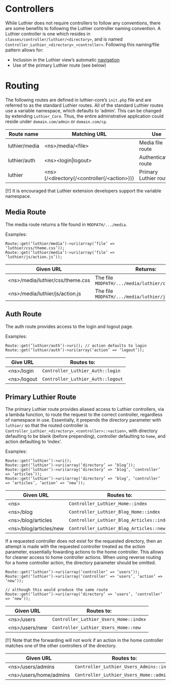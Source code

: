 ﻿# Controllers

While Luthier does not require controllers to follow any conventions, there
are some benefits to following the Luthier controller naming convention. A
Luthier controller is one which resides in `classes/controller/luthier/<directory>`,
and is named `Controller_Luthier_<directory>_<controller>`. Following this
naming/file pattern allows for:

 - Inclusion in the Luthier view’s automatic [navigation](navigation)
 - Use of the primary Luthier route (see below)

# Routing

The following routes are defined in luthier-core’s `init.php` file and are
referred to as the standard Luthier routes. All of the standard Luthier routes
use a variable namespace, which defaults to ‘admin’. This can be changed
by extending `Luthier_Core`. Thus, the entire adminstrative application could
reside under `domain.com/admin` or `domain.com/cp`.

Route name    | Matching URL                                                 | Use
------------- | ------------------------------------------------------------ | --------------------
luthier/media | &lt;ns&gt;/media/&lt;file&gt;                                | Media file route
luthier/auth  | &lt;ns&gt;&lt;login\|logout&gt;                              | Authentication route
luthier       | &lt;ns&gt;(/&lt;directory(/&lt;controller(/&lt;action&gt;))) | Primary Luthier route

[!!] It is encouraged that Luthier extension developers support the variable namespace.

## Media Route

The media route returns a file found in `MODPATH/.../media`.

Examples:

    Route::get(‘luthier/media’)->uri(array(‘file’ => ‘luthier/css/theme.css’));
    Route::get(‘luthier/media’)->uri(array(‘file’ => ‘luthier/js/action.js’));

Given URL                              | Returns:
-------------------------------------- | --------------------------------------------------
&lt;ns&gt;/media/luthier/css/theme.css | The file `MODPATH/.../media/luthier/css/theme.css`
&lt;ns&gt;/media/luthier/js/action.js  | The file `MODPATH/.../media/luthier/js/action.js`

## Auth Route

The auth route provides access to the login and logout page.

Examples:

    Route::get(‘luthier/auth’)->uri(); // action defaults to login
    Route::get(‘luthier/auth’)->uri(array(‘action’ => ‘logout’));

Give URL                     | Routes to:
---------------------------- | ------------------------------------
&lt;ns&gt;/login             | `Controller_Luthier_Auth::login`
&lt;ns&gt;/logout            | `Controller_Luthier_Auth::logout`

## Primary Luthier Route

The primary Luthier route provides aliased access to Luthier controllers, via a
lambda function, to route the request to the correct controller, regardless
of namespace in use. Essentially, it prepends the directory parameter with
`luthier/` so that the routed controller is `Controller_Luthier_<directory>_<controller>::<action>`,
with directory defaulting to be blank (before prepending), controller defaulting to `home`,
and action defaulting to ‘index’.

Examples:

    Route::get(‘luthier’)->uri();
    Route::get(‘luthier’)->uri(array(‘directory’ => ‘blog’));
    Route::get(‘luthier’)->uri(array(‘directory’ => ‘blog’, ‘controller’ => ‘articles’));
    Route::get(‘luthier’)->uri(array(‘directory’ => ‘blog’, ‘controller’ => ‘articles’, ‘action’ => ‘new’));

Given URL                    | Routes to:
---------------------------- | ------------------------------------
&lt;ns&gt;                   | `Controller_Luthier_Home::index`
&lt;ns&gt;/blog              | `Controller_Luthier_Blog_Home::index`
&lt;ns&gt;/blog/articles     | `Controller_Luthier_Blog_Articles::index`
&lt;ns&gt;/blog/articles/new | `Controller_Luthier_Blog_Articles::new`

If a requested controller does not exist for the requested directory,
then an attempt is made with the requested controller treated as the
action parameter, essentially fowarding actions to the home controller.
This allows for cleaner access to home controller actions. When using
reverse routing for a home controller action, the directory parameter should be omitted.

    Route::get(‘luthier’)->uri(array(‘controller’ => ‘users’));
    Route::get(‘luthier’)->uri(array(‘controller’ => ‘users’, ‘action’ => ‘new’));

    // although this would produce the same route
    Route::get(‘luthier’)->uri(array(‘directory’ => ‘users’, ‘controller’ => ‘new’));

Given URL                 | Routes to:
------------------------- | ------------------------------------
&lt;ns&gt;/users          | `Controller_Luthier_Users_Home::index`
&lt;ns&gt;/users/new      | `Controller_Luthier_Users_Home::new`

[!!] Note that the forwarding will not work if an action in the home controller
matches one of the other controllers of the directory.

Given URL                    | Routes to:
---------------------------- | ------------------------------------
&lt;ns&gt;/users/admins      | `Controller_Luthier_Users_Admins::index`
&lt;ns&gt;/users/home/admins | `Controller_Luthier_Users_Home::admins`

